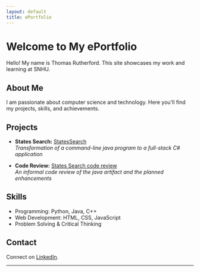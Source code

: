 ```yaml
---
layout: default
title: ePortfolio
---
```


# Welcome to My ePortfolio

Hello! My name is Thomas Rutherford. This site showcases my work and learning at SNHU.

## About Me

I am passionate about computer science and technology. Here you'll find my projects, skills, and achievements.

## Projects

- **States Search:** [StatesSearch](https://github.com/twrutherford81/CS-499-SNHU-Capstone)  
  *Transformation of a command-line java program to a full-stack C# application*

- **Code Review:** [States Search code review](https://1drv.ms/v/c/31012e72af2e15bc/EVkLjY0WN1FHm-Kci_ZtxhIBJL99EiVk24TgkaipjXNs6g?e=W7w3Qs)  
  *An informal code review of the java artifact and the planned enhancements*

## Skills

- Programming: Python, Java, C++
- Web Development: HTML, CSS, JavaScript
- Problem Solving & Critical Thinking

## Contact

Connect on [LinkedIn](https://www.linkedin.com/in/twrutherford81).

---